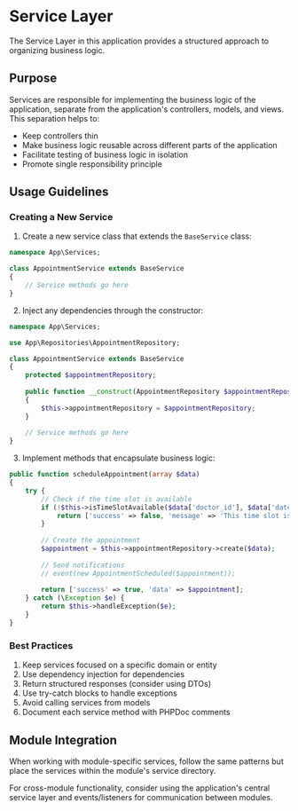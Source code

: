 # Service Layer

The Service Layer in this application provides a structured approach to organizing business logic.

## Purpose

Services are responsible for implementing the business logic of the application, separate from the application's controllers, models, and views. This separation helps to:

- Keep controllers thin
- Make business logic reusable across different parts of the application
- Facilitate testing of business logic in isolation
- Promote single responsibility principle

## Usage Guidelines

### Creating a New Service

1. Create a new service class that extends the `BaseService` class:

```php
namespace App\Services;

class AppointmentService extends BaseService
{
    // Service methods go here
}
```

2. Inject any dependencies through the constructor:

```php
namespace App\Services;

use App\Repositories\AppointmentRepository;

class AppointmentService extends BaseService
{
    protected $appointmentRepository;
    
    public function __construct(AppointmentRepository $appointmentRepository)
    {
        $this->appointmentRepository = $appointmentRepository;
    }
    
    // Service methods go here
}
```

3. Implement methods that encapsulate business logic:

```php
public function scheduleAppointment(array $data)
{
    try {
        // Check if the time slot is available
        if (!$this->isTimeSlotAvailable($data['doctor_id'], $data['date'], $data['time'])) {
            return ['success' => false, 'message' => 'This time slot is not available'];
        }
        
        // Create the appointment
        $appointment = $this->appointmentRepository->create($data);
        
        // Send notifications
        // event(new AppointmentScheduled($appointment));
        
        return ['success' => true, 'data' => $appointment];
    } catch (\Exception $e) {
        return $this->handleException($e);
    }
}
```

### Best Practices

1. Keep services focused on a specific domain or entity
2. Use dependency injection for dependencies
3. Return structured responses (consider using DTOs)
4. Use try-catch blocks to handle exceptions
5. Avoid calling services from models
6. Document each service method with PHPDoc comments

## Module Integration

When working with module-specific services, follow the same patterns but place the services within the module's service directory.

For cross-module functionality, consider using the application's central service layer and events/listeners for communication between modules.

